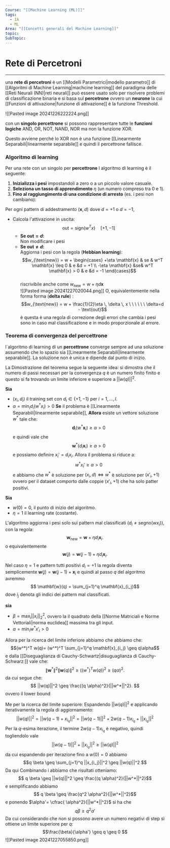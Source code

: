 ```yaml
---
Course: "[[Machine Learning (ML)]]"
tags:
  - IA
  - ML
Area: "[[Concetti generali del Machine Learning]]"
topic: 
SubTopic:
---
```

# Rete di Percetroni
---
una __rete di percetroni__ è un [[Modelli Parametrici|modello parametro]] di [[Algoritmi di Machine Learning|machcine learning]]  del paradigma delle [[Reti Neurali (NN)|reti neurali]] 
può essere usato solo per risolvere problemi di classificazione binaria e si basa sul __percetrone__ ovvero un __neurone__ la cui [[Funzioni di attivazione|funzione di attivazione]] è  la funzione Threshold. 

![[Pasted image 20241226222224.png]]

con un __singolo percettrone__ si possono rappresentare tutte le __funzioni logiche__ AND, OR, NOT, NAND, NOR ma non la funzione XOR.

Questo avviene perché lo XOR non è una funzione [[Linearmente Separabili|linearmente separabile]] e quindi il percettrone fallisce. 


### Algoritmo di learning
Per una rete con un singolo per __percettrone__ l algoritmo di learning è il seguente: 
1. __Inizializza i pesi__ impostandoli a zero o a un piccolo valore casuale.  
2. __Seleziona un tasso di apprendimento__ $\eta$ (un numero compreso tra 0 e 1).  
3. __Fino al raggiungimento di una condizione di arresto__ (es. i pesi non cambiano):  

Per ogni pattern di addestramento $(\mathbf{x}, d)$ dove $d = +1$ o $d = -1$,   
- Calcola l'attivazione in uscita:  $$\text{out} = \text{sign}(w^T x) \quad [+1, -1]$$
   - __Se $\text{out} = d$:__  
     Non modificare i pesi  
   - __Se $\text{out} \neq d$:__  
     Aggiorna i pesi con la regola (__Hebbian learning__):$$w_{\text{new}} = w + \begin{cases}
+\eta \mathbf{x} & se & w^T \mathbf{x} \leq 0 & e &d = +1 \\
-\eta \mathbf{x} &se& w^T \mathbf{x} > 0 & e &d = -1
\end{cases}$$  
     riscrivibile anche come $w_{\text{new}} = w + \eta d\mathbf{x}$    
	 ![[Pasted image 20241227020044.png]]
	 O, equivalentemente nella forma forma (__delta rule__) :  $$w_{\text{new}} = w + \frac{1}{2}\eta \, \delta  \, x \ \ \ \ \ \ \delta=d - \text{out}$$
	    è questa è una regola di correzione degli errori che cambia i pesi sono in caso mal classificazione e in modo proporzionale al errore.
	 



### Teorema di convergenza del percettrone
l´algoritmo di learning di un __percettrone__ converge sempre ad una soluzione assumendo che lo spazio sia [[Linearmente Separabili|linearmente separabile]]. La soluzione non è unica e dipende dal punto di inizio. 



La Dimostrazione del teorema segue la seguente idea:
si dimostra che il numero di passi necessari per la convergenza  $q$ è un numero finito finito e questo si fa trovando un limite inferiore e superiore a $||w(q)||^2$.


__Sia__
- $(x_i, d_i)$ il training set con $d_i \in \{+1, -1\}$ per $i = 1, \dots, l$.  
- $\alpha = \min_i d_i (w^* x_i) > 0$ 
__Se__ il problema è [[Linearmente Separabili|linearmente separabile]],
__Allora__ esiste un vettore soluzione $w^*$ tale che:  $$ \mathbf{d}_i (w^* \mathbf{x}_i) \geq \alpha >0$$ e quindi vale che $$ \mathbf{w}^* (d_i\mathbf{x}_i) \geq \alpha >0$$e possiamo definire $x_i' = d_i x_i$. Allora il problema si riduce a:  $$ w^* x_i' \geq \alpha > 0 $$ e abbiamo che $w^*$ è soluzione per $(x_i,d) \iff w^*$  è soluzione per $(x'_i,+1)$ ovvero per il dataset comporto dalle coppie $(x'_i,+1)$  che ha solo patter positivi.


__Sia__ 
- $w(0) = 0$, il punto di inizio del algoritmo.
- $\eta = 1$  il learning rate (costante).

L'algoritmo aggiorna i pesi solo sui pattern mal classificati ($d_i \neq \text{segno}(w x_i)$), con la regola:  $$ \mathbf{w}_{\text{new}} = \mathbf{w} + \eta d_i \mathbf{x}_i. $$ o equivalentemente $$ \mathbf{w}(j) = \mathbf{w}(j-1) + \eta d_i \mathbf{x}_i. $$
  
Nel caso $\eta=1$ e  pattern tutti positivi $d_i = +1$ la regola diventa semplicemente $\mathbf{w}(j) = \mathbf{w}(j-1) + \mathbf{x}_i$ e quindi al passo $q$ del algoritmo avremmo 
$$ \mathbf{w}(q) = \sum_{j=1}^q \mathbf{x}_{i_j}$$ dove $i_j$ denota gli indici dei pattern mal classificati.





__sia__
- $\beta = \max_i ||x_i||^2_2$, ovvero la il quadrato della [[Norme Matriciali e Norme Vettoriali|norma euclidea]] massima tra gli input.
- $\alpha = \min_i w^* x'_i > 0$ 

Allora per la ricerca del limite inferiore abbiamo  che 
   abbiamo che: $$(w^*)^T w(q)= (w^*)^T \sum_{j=1}^q \mathbf{x}_{i_j} \geq q\alpha$$  e dalla [[Diseguaglianza di Cauchy-Schwartz|disuguaglianza di Cauchy-Schwarz:]]  vale che: $$\|\mathbf{w}^*\|^2 \|\mathbf{w}(q)\|^2\geq ((w^*)^T w(q))^2 \geq (q \alpha)^2. $$ da cui segue che:  $$ ||w(q)||^2 \geq \frac{(q \alpha)^2}{||w^*||^2}. $$  ovvero il lower bound


Me per la ricerca del limite superiore:
   Espandendo $||w(q)||^2$ e applicando iterativamente la regola di aggiornamento:  $$ ||w(q)||^2 = ||w(q-1) + x_{i_q}||^2 = ||w(q-1)||^2 + 2 w(q-1) x_{i_q} + ||x_{i_q}||^2 $$  Per la $q$-esima iterazione, il termine $2 w(q-1) x_{i_q}$ è negativo, quindi togliendolo  vale$$ ||w(q-1)||^2 + ||x_{i_q}||^2 \geq ||w(q)||^2$$ da cui espandendo per iterazione fino a $w(0)=0$ abbiamo $$q \beta \geq   \sum_{j=1}^q ||x_{i_j}||^2 \geq ||w(q)||^2  $$
Da qui Combinando i abbiamo che risultati otteniamo:  $$ q \beta \geq ||w(q)||^2 \geq \frac{(q \alpha)^2}{||w^*||^2}$$ e semplificando abbiamo 
$$ q \beta \geq  \frac{q^2 \alpha^2}{||w^*||^2}$$ e ponendo $\alpha'= \cfrac{ \alpha^2}{||w^*||^2}$ si ha che $$q \beta \geq q^2\alpha'$$Da cui considerando che non si possono avere un numero negativi di step si ottiene un limite superiore per $q$:  
$$\frac{\beta}{\alpha'} \geq q \geq 0 $$
![[Pasted image 20241227055850.png]]
